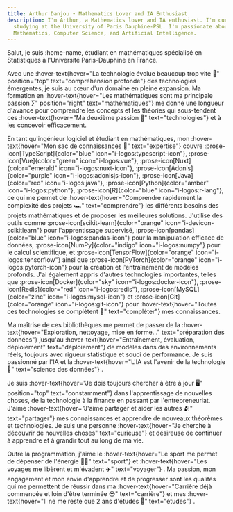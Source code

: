 ```yaml
---
title: Arthur Danjou • Mathematics Lover and IA Enthusiast
description: I'm Arthur, a Mathematics lover and IA enthusiast. I'm currently
  studying at the University of Paris Dauphine-PSL. I'm passionate about
  Mathematics, Computer Science, and Artificial Intelligence.
---
```


Salut, je suis :home-name, étudiant en mathématiques spécialisé en Statistiques à l'Université Paris-Dauphine en France.

Avec une :hover-text{hover="La technologie évolue beaucoup trop vite 🤯" position="top" text="compréhension profonde"} des technologies émergentes, je suis au cœur d'un domaine en pleine expansion. Ma formation en :hover-text{hover="Les
mathématiques sont ma principale passion ∑" position="right" text="mathématiques"} me donne une longueur d'avance pour
comprendre les concepts et les théories qui sous-tendent ces :hover-text{hover="Ma deuxième passion 📱" text="technologies"} et à les concevoir efficacement.

En tant qu'ingénieur logiciel et étudiant en mathématiques, mon :hover-text{hover="Mon sac de connaissances 🎒" text="expertise"} couvre
:prose-icon[TypeScript]{color="blue" icon="i-logos:typescript-icon"},
:prose-icon[Vue]{color="green" icon="i-logos:vue"},
:prose-icon[Nuxt]{color="emerald" icon="i-logos:nuxt-icon"},
:prose-icon[Adonis]{color="purple" icon="i-logos:adonisjs-icon"},
:prose-icon[Java]{color="red" icon="i-logos:java"},
:prose-icon[Python]{color="amber" icon="i-logos:python"},
:prose-icon[R]{color="blue" icon="i-logos:r-lang"},
ce qui me permet de :hover-text{hover="Comprendre rapidement la complexité des projets 🏎️" text="comprendre"} les
différents besoins des projets mathématiques et de proposer les meilleures solutions.
J'utilise des outils comme
:prose-icon[scikit-learn]{color="orange" icon="i-devicon-scikitlearn"} pour l'apprentissage supervisé,
:prose-icon[pandas]{color="blue" icon="i-logos:pandas-icon"} pour la manipulation efficace de données,
:prose-icon[NumPy]{color="indigo" icon="i-logos:numpy"} pour le calcul scientifique, et
:prose-icon[TensorFlow]{color="orange" icon="i-logos:tensorflow"} ainsi que :prose-icon[PyTorch]{color="orange" icon="i-logos:pytorch-icon"} pour la création et l'entraînement de modèles profonds.
J'ai également appris d'autres technologies importantes, telles que
:prose-icon[Docker]{color="sky" icon="i-logos:docker-icon"},
:prose-icon[Redis]{color="red" icon="i-logos:redis"},
:prose-icon[MySQL]{color="zinc" icon="i-logos:mysql-icon"} et
:prose-icon[Git]{color="orange" icon="i-logos:git-icon"} pour :hover-text{hover="Toutes ces technologies se complètent 🔗" text="compléter"} mes connaissances.

Ma maîtrise de ces bibliothèques me permet de passer de la :hover-text{hover="Exploration, nettoyage, mise en forme…" text="préparation des données"} jusqu'au :hover-text{hover="Entraînement, évaluation, déploiement" text="déploiement"} de modèles dans des environnements réels, toujours avec rigueur statistique et souci de performance.
Je suis passionné par l'IA et la :hover-text{hover="L'IA est l'avenir de la technologie 🤖" text="science des données"} .

Je suis :hover-text{hover="Je dois toujours chercher à être à jour 🖥️" position="top" text="constamment"} dans
l'apprentissage de nouvelles choses, de la technologie à la finance en passant par l'entrepreneuriat. J'aime
:hover-text{hover="J'aime partager et aider les autres 🫂" text="partager"} mes connaissances et apprendre de nouveaux
théorèmes et technologies. Je suis une personne :hover-text{hover="Je cherche à découvrir de nouvelles choses" text="curieuse"} et désireuse de continuer à apprendre et à grandir tout au long de ma vie.

Outre la programmation, j'aime le :hover-text{hover="Le sport me permet de dépenser de l'énergie 🏋️‍♂️" text="sport"} et :hover-text{hover="Les voyages me libèrent et m'évadent ✈️" text="voyager"} .
Ma passion, mon engagement et mon envie d'apprendre et de progresser sont les qualités qui me permettent de réussir dans
ma :hover-text{hover="Carrière déjà commencée et loin d'être terminée 😎" text="carrière"} et mes :hover-text{hover="Il
ne me reste que 2 ans d'études 💪" text="études"} .
